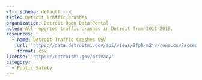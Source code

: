 ```yaml
---
<!-- schema: default -->
title: Detroit Traffic Crashes
organization: Detroit Open Data Portal
notes: All reported traffic crashes in Detroit from 2011-2016.
resources:
  - name: Detroit Traffic Crashes CSV
    url: 'https://data.detroitmi.gov/api/views/9fph-m2jv/rows.csv?accessType=DOWNLOAD'
    format: csv
license: 'https://detroitmi.gov/privacy'
category:
  - Public Safety
---
```

